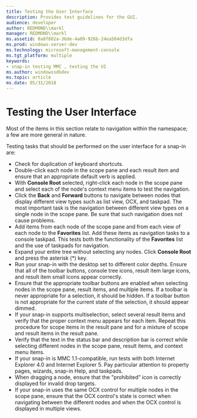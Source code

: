 ```yaml
---
title: Testing the User Interface
description: Provides test guidelines for the GUI.
audience: developer
author: REDMOND\\markl
manager: REDMOND\\markl
ms.assetid: 8a8f802a-36de-4a09-926b-24ea504d3dfa
ms.prod: windows-server-dev
ms.technology: microsoft-management-console
ms.tgt_platform: multiple
keywords:
- snap-in testing MMC , testing the UI
ms.author: windowssdkdev
ms.topic: article
ms.date: 05/31/2018
---
```


# Testing the User Interface

Most of the items in this section relate to navigation within the namespace; a few are more general in nature.

Testing tasks that should be performed on the user interface for a snap-in are:

-   Check for duplication of keyboard shortcuts.
-   Double-click each node in the scope pane and each result item and ensure that an appropriate default verb is applied.
-   With **Console Root** selected, right-click each node in the scope pane and select each of the node's context menu items to test the navigation.
-   Click the **Back** and **Forward** buttons to navigate between nodes that display different view types such as list view, OCX, and taskpad. The most important task is the navigation between different view types on a single node in the scope pane. Be sure that such navigation does not cause problems.
-   Add items from each node of the scope pane and from each view of each node to the **Favorites** list. Add these items as navigation tasks to a console taskpad. This tests both the functionality of the **Favorites** list and the use of taskpads for navigation.
-   Expand your entire tree without selecting any nodes. Click **Console Root** and press the asterisk (\*) key.
-   Run your snap-in with the desktop set to different color depths. Ensure that all of the toolbar buttons, console tree icons, result item large icons, and result item small icons appear correctly.
-   Ensure that the appropriate toolbar buttons are enabled when selecting nodes in the scope pane, result items, and multiple items. If a toolbar is never appropriate for a selection, it should be hidden. If a toolbar button is not appropriate for the current state of the selection, it should appear dimmed.
-   If your snap-in supports multiselection, select several result items and verify that the proper context menu appears for each item. Repeat this procedure for scope items in the result pane and for a mixture of scope and result items in the result pane.
-   Verify that the text in the status bar and description bar is correct while selecting different nodes in the scope pane, result items, and context menu items.
-   If your snap-in is MMC 1.1-compatible, run tests with both Internet Explorer 4.0 and Internet Explorer 5. Pay particular attention to property pages, wizards, snap-in Help, and taskpads.
-   When dragging a node, ensure that the "prohibited" icon is correctly displayed for invalid drop targets.
-   If your snap-in uses the same OCX control for multiple nodes in the scope pane, ensure that the OCX control's state is correct when navigating between the different nodes and when the OCX control is displayed in multiple views.

 

 





